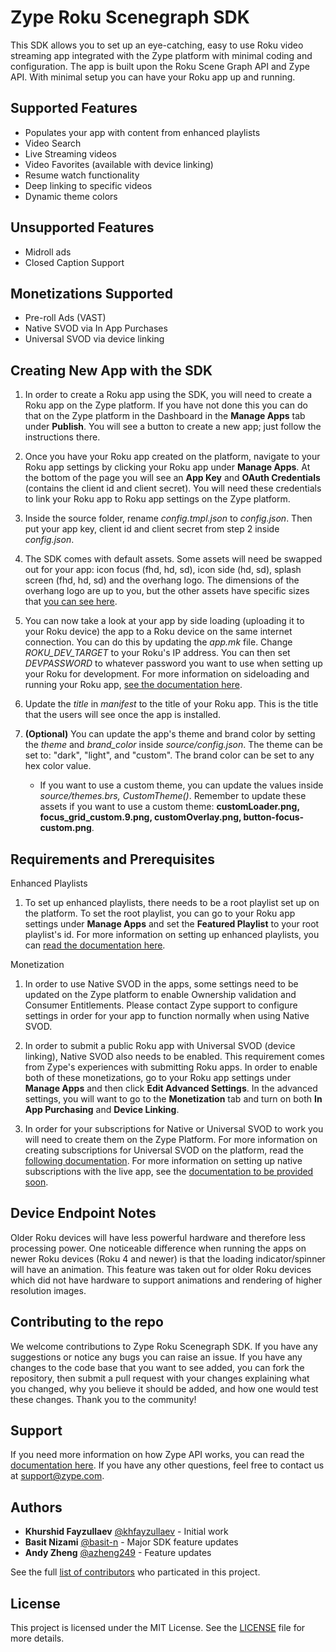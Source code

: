 # Zype Roku Scenegraph SDK

This SDK allows you to set up an eye-catching, easy to use Roku video streaming app integrated with the Zype platform with minimal coding and configuration. The app is built upon the Roku Scene Graph API and Zype API. With minimal setup you can have your Roku app up and running.

## Supported Features

- Populates your app with content from enhanced playlists
- Video Search
- Live Streaming videos
- Video Favorites (available with device linking)
- Resume watch functionality
- Deep linking to specific videos
- Dynamic theme colors

## Unsupported Features

- Midroll ads
- Closed Caption Support

## Monetizations Supported

- Pre-roll Ads (VAST)
- Native SVOD via In App Purchases
- Universal SVOD via device linking

## Creating New App with the SDK

1. In order to create a Roku app using the SDK, you will need to create a Roku app on the Zype platform. If you have not done this you can do that on the Zype platform in the Dashboard in the __Manage Apps__ tab under __Publish__. You will see a button to create a new app; just follow the instructions there.

2. Once you have your Roku app created on the platform, navigate to your Roku app settings by clicking your Roku app under __Manage Apps__. At the bottom of the page you will see an __App Key__ and __OAuth Credentials__ (contains the client id and client secret). You will need these credentials to link your Roku app to Roku app settings on the Zype platform.

3. Inside the source folder, rename _config.tmpl.json_ to _config.json_. Then put your app key, client id and client secret from step 2 inside _config.json_.

4. The SDK comes with default assets. Some assets will need be swapped out for your app: icon focus (fhd, hd, sd), icon side (hd, sd), splash screen (fhd, hd, sd) and the overhang logo. The dimensions of the overhang logo are up to you, but the other assets have specific sizes that [you can see here](https://sdkdocs.roku.com/display/sdkdoc/Manifest+File).

5. You can now take a look at your app by side loading (uploading it to your Roku device) the app to a Roku device on the same internet connection. You can do this by updating the _app.mk_ file. Change _ROKU_DEV_TARGET_ to your Roku's IP address. You can then set _DEVPASSWORD_ to whatever password you want to use when setting up your Roku for development. For more information on sideloading and running your Roku app, [see the documentation here](https://sdkdocs.roku.com/display/sdkdoc/Loading+and+Running+Your+Application+Walkthrough).

6. Update the _title_ in _manifest_ to the title of your Roku app. This is the title that the users will see once the app is installed.

7. __(Optional)__ You can update the app's theme and brand color by setting the _theme_ and _brand_color_ inside _source/config.json_. The theme can be set to: "dark", "light", and "custom". The brand color can be set to any hex color value.
    - If you want to use a custom theme, you can update the values inside _source/themes.brs, CustomTheme()_. Remember to update these assets if you want to use a custom theme: __customLoader.png, focus_grid_custom.9.png, customOverlay.png, button-focus-custom.png__.

## Requirements and Prerequisites

Enhanced Playlists
1. To set up enhanced playlists, there needs to be a root playlist set up on the platform. To set the root playlist, you can go to your Roku app settings under __Manage Apps__ and set the __Featured Playlist__ to your root playlist's id. For more information on setting up enhanced playlists, you can [read the documentation here](https://zype.zendesk.com/hc/en-us/articles/115000332928-Managing-Playlist-Relationships).

Monetization
1. In order to use Native SVOD in the apps, some settings need to be updated on the Zype platform to enable Ownership validation and Consumer Entitlements. Please contact Zype support to configure settings in order for your app to function normally when using Native SVOD.

2. In order to submit a public Roku app with Universal SVOD (device linking), Native SVOD also needs to be enabled. This requirement comes from Zype's experiences with submitting Roku apps. In order to enable both of these monetizations, go to your Roku app settings under __Manage Apps__ and then click __Edit Advanced Settings__. In the advanced settings, you will want to go to the __Monetization__ tab and turn on both __In App Purchasing__ and __Device Linking__.

3. In order for your subscriptions for Native or Universal SVOD to work you will need to create them on the Zype Platform. For more information on creating subscriptions for Universal SVOD on the platform, read the [following documentation](https://zype.zendesk.com/hc/en-us/articles/215492488-Creating-a-Subscription). For more information on setting up native subscriptions with the live app, see the [documentation to be provided soon](http://linktobeprovided.com).

## Device Endpoint Notes

Older Roku devices will have less powerful hardware and therefore less processing power. One noticeable difference when running the apps on newer Roku devices (Roku 4 and newer) is that the loading indicator/spinner will have an animation. This feature was taken out for older Roku devices which did not have hardware to support animations and rendering of higher resolution images.

## Contributing to the repo

We welcome contributions to Zype Roku Scenegraph SDK. If you have any suggestions or notice any bugs you can raise an issue. If you have any changes to the code base that you want to see added, you can fork the repository, then submit a pull request with your changes explaining what you changed, why you believe it should be added, and how one would test these changes. Thank you to the community!

## Support

If you need more information on how Zype API works, you can read the [documentation here](http://dev.zype.com/api_docs/intro/). If you have any other questions, feel free to contact us at [support@zype.com](mailto:support@zype.com).

## Authors

- __Khurshid Fayzullaev__ [@khfayzullaev](https://github.com/khfayzullaev) - Initial work
- __Basit Nizami__ [@basit-n](https://github.com/basit-n) - Major SDK feature updates
- __Andy Zheng__ [@azheng249](https://github.com/azheng249) - Feature updates

See the full [list of contributors](https://github.com/zype/zype-roku-scenegraph/graphs/contributors) who particated in this project.

## License

This project is licensed under the MIT License. See the [LICENSE](LICENSE) file for more details.
